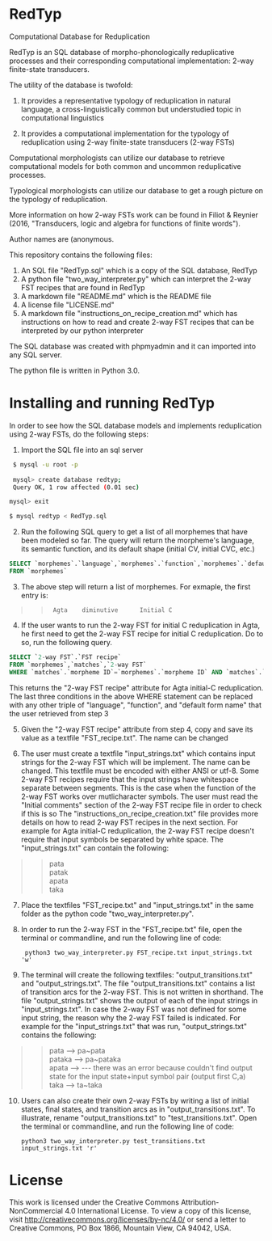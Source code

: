 # RedTyp
Computational Database for Reduplication

RedTyp is an SQL database of morpho-phonologically reduplicative processes and their corresponding computational implementation: 2-way finite-state transducers.

The utility of the database is twofold:

1) It provides a representative typology of reduplication in natural language, a cross-linguistically common but understudied topic in computational linguistics

2) It provides a computational implementation for the typology of reduplication using 2-way finite-state transducers (2-way FSTs)

Computational morphologists can utilize our database to retrieve computational models for both common and uncommon reduplicative processes. 

Typological morphologists can utilize our database to get a rough picture on the typology of reduplication. 

More information on how 2-way FSTs work can be found in Filiot & Reynier (2016, "Transducers, logic and algebra for functions of finite words").

Author names are (anonymous. 

This repository contains the following  files:
1. An SQL file "RedTyp.sql" which is a copy of the SQL database, RedTyp
2. A python file "two_way_interpreter.py" which can interpret the 2-way FST recipes that are found in RedTyp
3. A markdown file "README.md" which is the README file
4. A license file "LICENSE.md"
5. A markdown file "instructions_on_recipe_creation.md" which has instructions on how to read and create 2-way FST recipes that can be interpreted by our python interpreter

The SQL database was created with phpmyadmin and it can imported into any SQL server.

The python file is written in Python 3.0.

# Installing and running RedTyp

In order to see how the SQL database models and implements reduplication using 2-way FSTs, do the following steps:

1. Import the SQL file into an sql server

```bash
 $ mysql -u root -p
 
 mysql> create database redtyp;
 Query OK, 1 row affected (0.01 sec)

mysql> exit

$ mysql redtyp < RedTyp.sql
```

2. Run the following SQL query to get a list of all morphemes that have been modeled so far. The query will return the morpheme's language, its semantic function, and its default shape (initial CV, initial CVC, etc.)

~~~~sql
SELECT `morphemes`.`language`,`morphemes`.`function`,`morphemes`.`default form name`
FROM `morphemes` 
~~~~

3. The above step will return a list of morphemes. For exmaple, the first entry is:

>>		Agta 	diminutive   	Initial C

4. If the user wants to run the 2-way FST for initial C reduplication in Agta, he first need to get the 2-way FST recipe for initial C reduplication.
Do to so, run the following query.		
 
~~~~sql
SELECT `2-way FST`.`FST recipe`
FROM `morphemes`,`matches`,`2-way FST`
WHERE `matches`.`morpheme ID`=`morphemes`.`morpheme ID` AND `matches`.`2-way FST ID`=`2-way FST`.`2-way FST ID` AND `morphemes`.`language`="Agta" AND `morphemes`.`function`="diminutive" AND `morphemes`.`default form name`="Initial C";
~~~~

This returns the "2-way FST recipe" attribute for Agta initial-C reduplication.
The last three conditions in the above WHERE statement can be replaced with any other triple of "language", "function", and "default form name" that the user retrieved from step 3	

5. Given the "2-way	FST recipe" attribute from step 4, copy and save its value as a textfile "FST_recipe.txt". The name can be changed

6. The user must create a textfile "input_strings.txt" which contains input strings for the 2-way FST which will be implement. The name can be changed. This textfile must be encoded with either ANSI or utf-8.
Some 2-way FST recipes require that the input strings have whitespace separate between segments. This is the case when the function of the 2-way FST works over mutlicharacter symbols. The user must read the "Initial comments" section of the 2-way FST recipe file in order to check if this is so
The "instructions_on_recipe_creation.txt" file provides more details on how to read 2-way FST recipes in the next section.
For example for Agta initial-C reduplication, the 2-way FST recipe doesn't require that input symbols be separated by white space. The "input_strings.txt" can contain the following:

>>pata\
patak\
apata\
taka

7. Place the textfiles "FST_recipe.txt" and "input_strings.txt" in the same folder as the python code "two_way_interpreter.py". 

8. In order to run the 2-way FST in the "FST_recipe.txt" file, open the terminal or commandline, and run the following line of code:

		python3 two_way_interpreter.py FST_recipe.txt input_strings.txt 'w'
		
9. The terminal will create the following textfiles: "output_transitions.txt" and "output_strings.txt". The file "output_transitions.txt" contains a list of transition arcs for the 2-way FST. This is not written in shorthand.
The file "output_strings.txt" shows the output of each of the input strings in "input_strings.txt". In case the 2-way FST was not defined for some input string, the reason  why the 2-way FST failed is indicated. For example for the "input_strings.txt" that was run, "output_strings.txt" contains the following:

>>pata	-->	pa\~pata\
pataka	-->	pa\~pataka\
apata	-->	 --- there was an error because couldn't find output state for the input state+input symbol pair (output first C,a)\
taka	-->	ta~taka

10. Users can also create their own 2-way FSTs by writing a list of initial states, final states, and transition arcs as in "output_transitions.txt". To illustrate, rename "output_transitions.txt" to "test_transitions.txt". Open the terminal or commandline, and run the following line of code:

		python3 two_way_interpreter.py test_transitions.txt input_strings.txt 'r'
		
		
# License

This work is licensed under the Creative Commons Attribution-NonCommercial 4.0 International License. To view a copy of this license, visit http://creativecommons.org/licenses/by-nc/4.0/ or send a letter to Creative Commons, PO Box 1866, Mountain View, CA 94042, USA.
